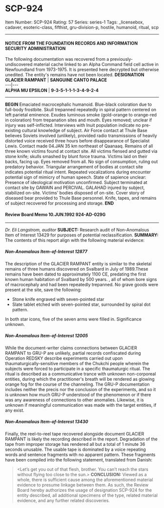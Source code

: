 # SCP-924
Item Number: SCP-924
Rating: 57
Series: series-1
Tags: _licensebox, cadaver, esoteric-class, fifthist, gru-division-p, hostile, humanoid, ritual, scp

---

#### NOTICE FROM THE FOUNDATION RECORDS AND INFORMATION SECURITY ADMINISTRATION
The following documentation was recovered from a previously-undiscovered material cache linked to an Alpha Command field cell active in Newfoundland from 1973-1975. It is presented here decrypted but otherwise unedited.
The entity's remains have not been located.
**DESIGNATION GLACIER RAMPANT** | **SANGUINE CANTO PALACE**  
---|---  
**ALPHA MU EPSILON** | **9-3-5-1-1-1-3-4-9-2-4**  
* * *
**BEGIN**
Emaciated macrocephalic humanoid. Blue-black coloration due to full-body frostbite. Skull trepanned repeatedly in spiral pattern centered on left parietal eminence. Exudes luminous smoke (gold-orange to orange-red in coloration) from trepanation sites and mouth. Eyes removed; unclear if injury was self-inflicted.
Interviews with Inuit population indicate no pre-existing cultural knowledge of subject. Air Force contact at Thule Base believes Soviets involved (unlikely), provided radio transmissions of heavily distorted voice received three hours before disappearance of Specialist Lewis.
Contact made 04.JAN 35 km northeast of Qaanaaq. Remains of all three known victims found at contact site. All victims flensed and gutted via stone knife; skulls smashed by blunt force trauma. Victims laid on their backs, facing up. Eyes removed from all. No sign of consumption, ruling out predatory behavior.
Triangular arrangement of bodies at contact site indicates potential ritual intent. Repeated vocalizations during encounter potential sign of mimicry of human speech. State of sapience unclear: Presence of ideological motivation unconfirmed.
Subject terminated at contact site by GAWAIN and PERCIVAL. GALAHAD injured by subject, stabilized on-site.
Victims' bodies disposed of on-site. Cover story of diseased bear provided to Thule Base personnel. Knife, tapes, and remains of subject recovered for processing and storage.
**END**
#### Review Board Memo 10.JUN.1992 924-AD-029G
* * *
_Dr. Eli Langstrom, auditor_
**SUBJECT:** Research audit of Non-Anomalous Item of Interest 13429 for purposes of potential reclassification.
**SUMMARY:** The contents of this report align with the following material evidence:
##### Non-Anomalous Item-of-Interest 12877
The description of the GLACIER RAMPANT entity is similar to the skeletal remains of three humans discovered on Svalbard in July of 1989.These remains have been dated to approximately 1100 CE, predating the first known human habitation of Svalbard by 500 years. , all of whom bore signs of macrocephaly and had been repeatedly trepanned. No grave goods were present at the site, save the following:
  * Stone knife engraved with seven-pointed star
  * Slate tablet etched with seven-pointed star, surrounded by spiral dot pattern.

In both star icons, five of the seven arms were filled in. Significance unknown.
##### Non-Anomalous Item-of-Interest 12005
While the document-writer claims connections between GLACIER RAMPANT to GRU-P are unlikely, partial records confiscated during Operation REDSKY describe experiments carried out upon thaumaturgically-sensitive members of the Chukchi people wherein the subjects were forced to participate in a specific thaumaturgic ritual. The ritual is described as a communicative trance with unknown non-corporeal entities, during which the practitioner's breath will be rendered as glowing orange fog for the course of the channeling.
The GRU-P documentation includes neither the precis nor the conclusion of the experiments, and so it is unknown how much GRU-P understood of the phenomenon or if there was any awareness of connections to other anomalies. Likewise, it is unknown if meaningful communication was made with the target entities, if any exist.
##### Non-Anomalous Item-of-Interest 13430
Finally, the reel-to-reel tape recovered alongside document GLACIER RAMPANT is likely the recording described in the report. Degradation of the tape from improper storage has rendered all but a total of 1 minute 36 seconds unusable. The usable tape is dominated by a voice repeating words and sentence fragments with no apparent pattern. These fragments have been compiled into the following statement, translated from Danish:
> <Let’s get you out of that flesh, brother. You can’t reach the stars without flying too close to the sun.>
**CONCLUSION:** Viewed as a whole, there is sufficient cause among the aforementioned material evidence to presume linkage between them. As such, the Review Board hereby authorizes the usage of designation SCP-924 for the entity described, all additional specimens of the type, related material evidence, and any further related discoveries.